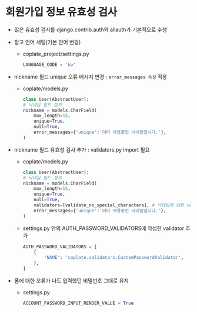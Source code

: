 # 회원가입 정보 유효성 검사

- 많은 유효성 검사를 django.contrib.auth와 allauth가 기본적으로 수행

- 장고 언어 세팅(기본 언어 변경)
  - coplate_project/settings.py
    ```py
    LANGUAGE_CODE = 'ko'
    ```

- nickname 필드 unique 오류 메시지 변경 : `error_messages 속성` 적용
  - coplate/models.py
    ```py
    class User(AbstractUser):
    # 닉네임 필드 정의
    nickname = models.CharField(
        max_length=15, 
        unique=True, 
        null=True, 
        error_messages={'unique':'이미 사용중인 닉네임입니다.'},
    )
    ```

- nickname 필드 유효성 검사 추가 : validators.py import 필요
  - coplate/models.py
    ```py
    class User(AbstractUser):
    # 닉네임 필드 정의
    nickname = models.CharField(
        max_length=15, 
        unique=True, 
        null=True, 
        validators=[validate_no_special_characters], # 닉네임에 대한 validator 추가
        error_messages={'unique':'이미 사용중인 닉네임입니다.'},
    )
    ```
  - settings.py 안의 AUTH_PASSWORD_VALIDATORS에 작성한 validator 추가
    ```py
    AUTH_PASSWORD_VALIDATORS = [
        {
            'NAME': 'coplate.validators.CustomPasswordValidator',
        },
    ]
    ```

- 폼에 대한 오류가 나도 입력했던 비밀번호 그대로 유지
  - settings.py
    ```py
    ACCOUNT_PASSWORD_INPUT_RENDER_VALUE = True
    ```
